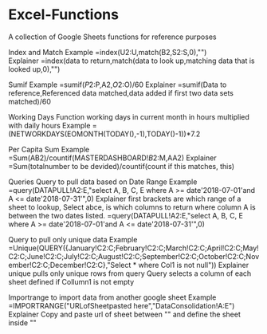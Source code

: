 # Excel-Functions

A collection of Google Sheets functions for reference purposes

Index and Match	
  Example
	=index(U2:U,match(B2,S2:S,0),"")	
  Explainer
	=index(data to return,match(data to look up,matching data that is looked up,0),"")
  
Sumif
Example
  =sumif($P$2:P,A2,$O$2:O)/60
Explainer
  =sumif(Data to reference,Referenced data matched,data added if first two data sets matched)/60
  
  
  Working Days Function
  working days in current month in hours multiplied with daily hours
  Example
  =(NETWORKDAYS(EOMONTH(TODAY(),-1),TODAY()-1))*7.2
  
  
Per Capita Sum
Example
  =Sum(AB2)/countif(MASTERDASHBOARD!$B$2:M,AA2)
Explainer
  =Sum(totalnumber to be devided)/countif(count if this matches, this)	


Queries 
Query to pull data based on Date Range
Example
  =query(DATAPULL!A2:E,"select A, B, C, E where A >= date'2018-07-01'and A <= date'2018-07-31'",0)
Explainer 
	first brackets are which range of a sheet to lookup, Select abce, is which columns to return where column A is 		between the two dates listed.
  =query(DATAPULL!A2:E,"select A, B, C, E where A >= date'2018-07-01'and A <= date'2018-07-31'",0)
  
Query to pull only unique data
Example
=Unique(QUERY({January!C2:C;February!C2:C;March!C2:C;April!C2:C;May!C2:C;June!C2:C;July!C2:C;August!C2:C;September!C2:C;October!C2:C;November!C2:C;December!C2:C},"Select * where Col1 is not null"))
Explainer
unique pulls only unique rows from query
Query selects a column of each sheet defined if Collumn1 is not empty

Importrange 
to import data from another google sheet
Example
=IMPORTRANGE("URLofSheetpasted here","DataConsolidation!A:E")
Explainer 
Copy and paste url of sheet between "" and define the sheet inside "" 

